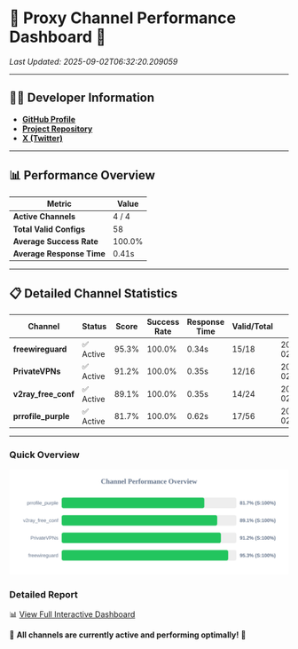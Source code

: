 # 🌟 Proxy Channel Performance Dashboard 🌟

_Last Updated: 2025-09-02T06:32:20.209059_

---

## 👩‍💻 Developer Information

- **[GitHub Profile](https://github.com/4n0nymou3)**  
- **[Project Repository](https://github.com/4n0nymou3/multi-proxy-config-fetcher)**  
- **[X (Twitter)](https://x.com/4n0nymou3)**  

---

## 📊 Performance Overview

| Metric                | Value       |
|-----------------------|-------------|
| **Active Channels**   | 4 / 4       |
| **Total Valid Configs** | 58          |
| **Average Success Rate** | 100.0%      |
| **Average Response Time** | 0.41s       |

---

## 📋 Detailed Channel Statistics

| Channel          | Status     | Score  | Success Rate | Response Time | Valid/Total | Last Success               |
|------------------|------------|--------|--------------|---------------|-------------|----------------------------|
| **freewireguard**  | ✅ Active  | 95.3%  | 100.0% | 0.34s         | 15/18       | 2025-09-02T06:32:20.207267 |
| **PrivateVPNs**  | ✅ Active  | 91.2%  | 100.0% | 0.35s         | 12/16       | 2025-09-02T06:32:19.839396 |
| **v2ray_free_conf**  | ✅ Active  | 89.1%  | 100.0% | 0.35s         | 14/24       | 2025-09-02T06:32:19.456490 |
| **prrofile_purple**  | ✅ Active  | 81.7%  | 100.0% | 0.62s         | 17/56       | 2025-09-02T06:32:19.060068 |

---

### Quick Overview
<div align="center">
  <a href="https://raw.githubusercontent.com/nullluser/NullRepo/refs/heads/main/assets/channel_stats_chart.svg">
    <img src="https://raw.githubusercontent.com/nullluser/NullRepo/refs/heads/main/assets/channel_stats_chart.svg" alt="Source Performance Statistics" width="800">
  </a>
</div>

### Detailed Report
📊 [View Full Interactive Dashboard](https://htmlpreview.github.io/?https://github.com/nullluser/NullRepo/blob/main/assets/performance_report.html)

🎉 **All channels are currently active and performing optimally!** 🎉
